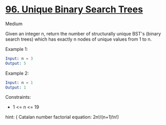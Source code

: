 # [96. Unique Binary Search Trees](https://leetcode.com/problems/unique-binary-search-trees/)

Medium

Given an integer n, return the number of structurally unique BST's (binary search trees) which has exactly n nodes of unique values from 1 to n.

Example 1:

```s
Input: n = 3
Output: 5
```

Example 2:

```s
Input: n = 1
Output: 1
```

Constraints:

- 1 <= n <= 19

hint: ( Catalan number factorial equation: 2n!/(n+1)!n!)
